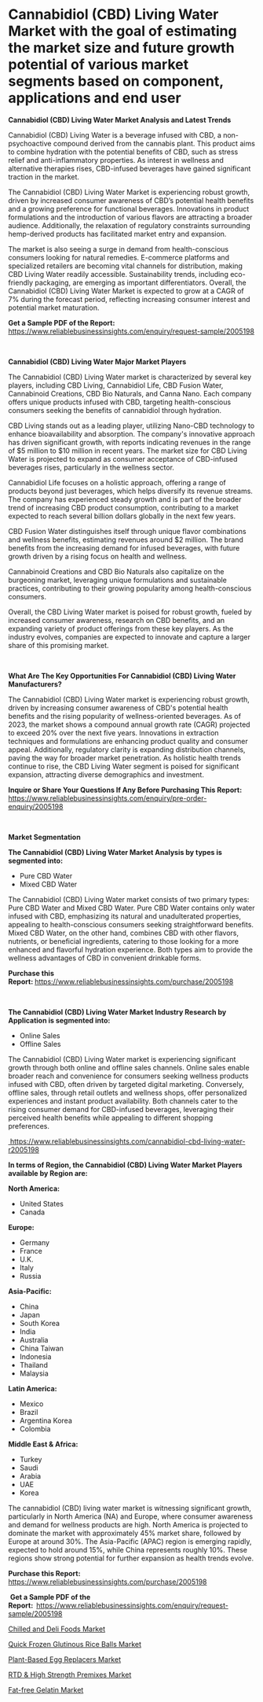 <p><h1>Cannabidiol (CBD) Living Water Market with the goal of estimating the market size and future growth potential of various market segments based on component, applications and end user</h1></p><p><strong>Cannabidiol (CBD) Living Water Market Analysis and Latest Trends</strong></p>
<p><p>Cannabidiol (CBD) Living Water is a beverage infused with CBD, a non-psychoactive compound derived from the cannabis plant. This product aims to combine hydration with the potential benefits of CBD, such as stress relief and anti-inflammatory properties. As interest in wellness and alternative therapies rises, CBD-infused beverages have gained significant traction in the market.</p><p>The Cannabidiol (CBD) Living Water Market is experiencing robust growth, driven by increased consumer awareness of CBD’s potential health benefits and a growing preference for functional beverages. Innovations in product formulations and the introduction of various flavors are attracting a broader audience. Additionally, the relaxation of regulatory constraints surrounding hemp-derived products has facilitated market entry and expansion.</p><p>The market is also seeing a surge in demand from health-conscious consumers looking for natural remedies. E-commerce platforms and specialized retailers are becoming vital channels for distribution, making CBD Living Water readily accessible. Sustainability trends, including eco-friendly packaging, are emerging as important differentiators. Overall, the Cannabidiol (CBD) Living Water Market is expected to grow at a CAGR of 7% during the forecast period, reflecting increasing consumer interest and potential market maturation.</p></p>
<p><strong>Get a Sample PDF of the Report:&nbsp;</strong> <a href="https://www.reliablebusinessinsights.com/enquiry/request-sample/2005198?utm_campaign=75&utm_medium=2&utm_source=Github&utm_content=ia&utm_term=15022025&utm_id=cannabidiol-cbd-living-water">https://www.reliablebusinessinsights.com/enquiry/request-sample/2005198</a></p>
<p>&nbsp;</p>
<p><strong>Cannabidiol (CBD) Living Water Major Market Players</strong></p>
<p><p>The Cannabidiol (CBD) Living Water market is characterized by several key players, including CBD Living, Cannabidiol Life, CBD Fusion Water, Cannabinoid Creations, CBD Bio Naturals, and Canna Nano. Each company offers unique products infused with CBD, targeting health-conscious consumers seeking the benefits of cannabidiol through hydration.</p><p>CBD Living stands out as a leading player, utilizing Nano-CBD technology to enhance bioavailability and absorption. The company's innovative approach has driven significant growth, with reports indicating revenues in the range of $5 million to $10 million in recent years. The market size for CBD Living Water is projected to expand as consumer acceptance of CBD-infused beverages rises, particularly in the wellness sector.</p><p>Cannabidiol Life focuses on a holistic approach, offering a range of products beyond just beverages, which helps diversify its revenue streams. The company has experienced steady growth and is part of the broader trend of increasing CBD product consumption, contributing to a market expected to reach several billion dollars globally in the next few years.</p><p>CBD Fusion Water distinguishes itself through unique flavor combinations and wellness benefits, estimating revenues around $2 million. The brand benefits from the increasing demand for infused beverages, with future growth driven by a rising focus on health and wellness.</p><p>Cannabinoid Creations and CBD Bio Naturals also capitalize on the burgeoning market, leveraging unique formulations and sustainable practices, contributing to their growing popularity among health-conscious consumers.</p><p>Overall, the CBD Living Water market is poised for robust growth, fueled by increased consumer awareness, research on CBD benefits, and an expanding variety of product offerings from these key players. As the industry evolves, companies are expected to innovate and capture a larger share of this promising market.</p></p>
<p>&nbsp;</p>
<p><strong>What Are The Key Opportunities For Cannabidiol (CBD) Living Water Manufacturers?</strong></p>
<p><p>The Cannabidiol (CBD) Living Water market is experiencing robust growth, driven by increasing consumer awareness of CBD's potential health benefits and the rising popularity of wellness-oriented beverages. As of 2023, the market shows a compound annual growth rate (CAGR) projected to exceed 20% over the next five years. Innovations in extraction techniques and formulations are enhancing product quality and consumer appeal. Additionally, regulatory clarity is expanding distribution channels, paving the way for broader market penetration. As holistic health trends continue to rise, the CBD Living Water segment is poised for significant expansion, attracting diverse demographics and investment.</p></p>
<p><strong>Inquire or Share Your Questions If Any Before Purchasing This Report:</strong> <a href="https://www.reliablebusinessinsights.com/enquiry/pre-order-enquiry/2005198?utm_campaign=75&utm_medium=2&utm_source=Github&utm_content=ia&utm_term=15022025&utm_id=cannabidiol-cbd-living-water">https://www.reliablebusinessinsights.com/enquiry/pre-order-enquiry/2005198</a></p>
<p>&nbsp;</p>
<p><strong>Market Segmentation</strong></p>
<p><strong>The Cannabidiol (CBD) Living Water Market Analysis by types is segmented into:</strong></p>
<p><ul><li>Pure CBD Water</li><li>Mixed CBD Water</li></ul></p>
<p><p>The Cannabidiol (CBD) Living Water market consists of two primary types: Pure CBD Water and Mixed CBD Water. Pure CBD Water contains only water infused with CBD, emphasizing its natural and unadulterated properties, appealing to health-conscious consumers seeking straightforward benefits. Mixed CBD Water, on the other hand, combines CBD with other flavors, nutrients, or beneficial ingredients, catering to those looking for a more enhanced and flavorful hydration experience. Both types aim to provide the wellness advantages of CBD in convenient drinkable forms.</p></p>
<p><strong>Purchase this Report:&nbsp;</strong><a href="https://www.reliablebusinessinsights.com/purchase/2005198?utm_campaign=75&utm_medium=2&utm_source=Github&utm_content=ia&utm_term=15022025&utm_id=cannabidiol-cbd-living-water">https://www.reliablebusinessinsights.com/purchase/2005198</a></p>
<p>&nbsp;</p>
<p><strong>The Cannabidiol (CBD) Living Water Market Industry Research by Application is segmented into:</strong></p>
<p><ul><li>Online Sales</li><li>Offline Sales</li></ul></p>
<p><p>The Cannabidiol (CBD) Living Water market is experiencing significant growth through both online and offline sales channels. Online sales enable broader reach and convenience for consumers seeking wellness products infused with CBD, often driven by targeted digital marketing. Conversely, offline sales, through retail outlets and wellness shops, offer personalized experiences and instant product availability. Both channels cater to the rising consumer demand for CBD-infused beverages, leveraging their perceived health benefits while appealing to different shopping preferences.</p></p>
<p><a href="https://www.reliablebusinessinsights.com/cannabidiol-cbd-living-water-r2005198?utm_campaign=75&utm_medium=2&utm_source=Github&utm_content=ia&utm_term=15022025&utm_id=cannabidiol-cbd-living-water">&nbsp;https://www.reliablebusinessinsights.com/cannabidiol-cbd-living-water-r2005198</a></p>
<p><strong>In terms of Region, the Cannabidiol (CBD) Living Water Market Players available by Region are:</strong></p>
<p>
    <p> <strong> North America: </strong>
        <ul>
            <li>United States</li>
            <li>Canada</li>
        </ul>
        </p> 
    <p> <strong> Europe: </strong>
        <ul>
            <li>Germany</li>
            <li>France</li>
            <li>U.K.</li>
            <li>Italy</li>
            <li>Russia</li>
        </ul>
        </p> 
    <p> <strong> Asia-Pacific: </strong>
        <ul>
            <li>China</li>
            <li>Japan</li>
            <li>South Korea</li>
            <li>India</li>
            <li>Australia</li>
            <li>China Taiwan</li>
            <li>Indonesia</li>
            <li>Thailand</li>
            <li>Malaysia</li>
        </ul>
        </p> 
    <p> <strong> Latin America: </strong>
        <ul>
            <li>Mexico</li>
            <li>Brazil</li>
            <li>Argentina Korea</li>
            <li>Colombia</li>
        </ul>
        </p> 
    <p> <strong> Middle East & Africa: </strong>
        <ul>
            <li>Turkey</li>
            <li>Saudi</li>
            <li>Arabia</li>
            <li>UAE</li>
            <li>Korea</li>
        </ul>
    </p>
    </p>
<p><p>The cannabidiol (CBD) living water market is witnessing significant growth, particularly in North America (NA) and Europe, where consumer awareness and demand for wellness products are high. North America is projected to dominate the market with approximately 45% market share, followed by Europe at around 30%. The Asia-Pacific (APAC) region is emerging rapidly, expected to hold around 15%, while China represents roughly 10%. These regions show strong potential for further expansion as health trends evolve.</p></p>
<p><strong>Purchase this Report: </strong><a href="https://www.reliablebusinessinsights.com/purchase/2005198?utm_campaign=75&utm_medium=2&utm_source=Github&utm_content=ia&utm_term=15022025&utm_id=cannabidiol-cbd-living-water">https://www.reliablebusinessinsights.com/purchase/2005198</a></p>
<p>&nbsp;<strong>Get a Sample PDF of the Report:&nbsp;&nbsp;</strong><a href="https://www.reliablebusinessinsights.com/enquiry/request-sample/2005198?utm_campaign=75&utm_medium=2&utm_source=Github&utm_content=ia&utm_term=15022025&utm_id=cannabidiol-cbd-living-water">https://www.reliablebusinessinsights.com/enquiry/request-sample/2005198</a></p>
<p><strong></strong></p>
<p><p><a href="https://github.com/supicweg/Market-Research-Report-List-1/blob/main/chilled-and-deli-foods-market.md?utm_campaign=75&utm_medium=2&utm_source=Github&utm_content=ia&utm_term=15022025&utm_id=cannabidiol-cbd-living-water">Chilled and Deli Foods Market</a></p><p><a href="https://github.com/salodipura00/Market-Research-Report-List-1/blob/main/quick-frozen-glutinous-rice-balls-market.md?utm_campaign=75&utm_medium=2&utm_source=Github&utm_content=ia&utm_term=15022025&utm_id=cannabidiol-cbd-living-water">Quick Frozen Glutinous Rice Balls Market</a></p><p><a href="https://github.com/shopovdjondo/Market-Research-Report-List-1/blob/main/plant-based-egg-replacers-market.md?utm_campaign=75&utm_medium=2&utm_source=Github&utm_content=ia&utm_term=15022025&utm_id=cannabidiol-cbd-living-water">Plant-Based Egg Replacers Market</a></p><p><a href="https://github.com/saeiddaemo/Market-Research-Report-List-1/blob/main/rtd-high-strength-premixes-market.md?utm_campaign=75&utm_medium=2&utm_source=Github&utm_content=ia&utm_term=15022025&utm_id=cannabidiol-cbd-living-water">RTD & High Strength Premixes Market</a></p><p><a href="https://github.com/viipposahko25/Market-Research-Report-List-1/blob/main/fat-free-gelatin-market.md?utm_campaign=75&utm_medium=2&utm_source=Github&utm_content=ia&utm_term=15022025&utm_id=cannabidiol-cbd-living-water">Fat-free Gelatin Market</a></p></p>